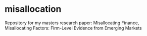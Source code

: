 # misallocation
Repository for my masters research paper: Misallocating Finance, Misallocating Factors: Firm-Level Evidence from Emerging Markets
